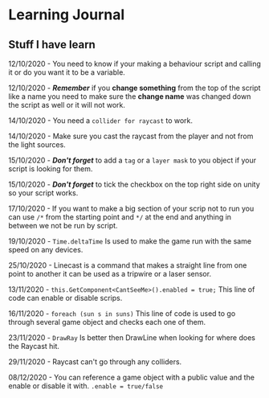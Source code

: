 # Learning Journal 

## Stuff I have learn 

12/10/2020 - You need to know if your making a behaviour script and calling it or do you want it to be a variable.

12/10/2020 - ***Remember*** if you **change something** from the top of the script like a name you need to make sure the **change name** was changed down the script as well or it will not work.

14/10/2020 - You need a `collider for raycast` to work.

14/10/2020 - Make sure you cast the raycast from the player and not from the light sources.

15/10/2020 - ***Don't forget*** to add a `tag` or a `layer mask` to you object if your script is looking for them.

15/10/2020 - ***Don't forget*** to tick the checkbox on the top right side on unity so your script works.

17/10/2020 - If you want to make a big section of your scrip not to run you can use `/*` from the starting point and `*/` at the end and anything in between we not be run by script. 

19/10/2020 - ```Time.deltaTime``` Is used to make the game run with the same speed on any devices.

25/10/2020 - Linecast is a command that makes a straight line from one point to another it can be used as a tripwire or a laser sensor.  

13/11/2020 - ```this.GetComponent<CantSeeMe>().enabled = true;``` This line of code can enable or disable scrips. 

16/11/2020 - ```foreach (sun s in suns)``` This line of code is used to go through several game object and checks each one of them. 

23/11/2020 - ```DrawRay``` Is better then DrawLine when looking for where does the Raycast hit.

29/11/2020 - Raycast can't go through any colliders.

08/12/2020 - You can reference a game object with a public value and the enable or disable it with. ```.enable = true/false```
